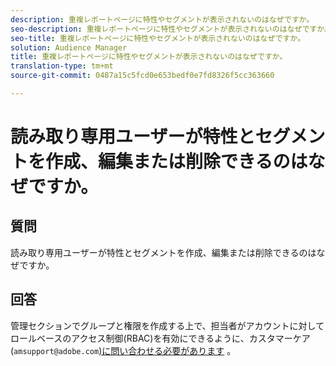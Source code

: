 ```yaml
---
description: 重複レポートページに特性やセグメントが表示されないのはなぜですか。
seo-description: 重複レポートページに特性やセグメントが表示されないのはなぜですか。
seo-title: 重複レポートページに特性やセグメントが表示されないのはなぜですか。
solution: Audience Manager
title: 重複レポートページに特性やセグメントが表示されないのはなぜですか。
translation-type: tm+mt
source-git-commit: 0487a15c5fcd0e653bedf0e7fd8326f5cc363660

---
```



# 読み取り専用ユーザーが特性とセグメントを作成、編集または削除できるのはなぜですか。

## 質問

読み取り専用ユーザーが特性とセグメントを作成、編集または削除できるのはなぜですか。

## 回答

管理セクションでグループと権限を作成する上で、担当者がアカウントに対してロールベースのアクセス制御(RBAC)を有効にできるように、カスタマーケア(`amsupport@adobe.com`[)に問い合わせる必要があります](../features/administration/administration-overview.md) 。
